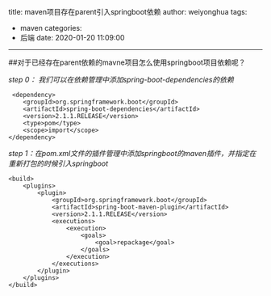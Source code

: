 title: maven项目存在parent引入springboot依赖
author: weiyonghua
tags:
  - maven
categories:
  - 后端
date: 2020-01-20 11:09:00
---



##对于已经存在parent依赖的mavne项目怎么使用springboot项目依赖呢？

*step 0： 我们可以在依赖管理中添加spring-boot-dependencies的依赖*

     <dependency>
	    <groupId>org.springframework.boot</groupId>
	    <artifactId>spring-boot-dependencies</artifactId>
	    <version>2.1.1.RELEASE</version>
	    <type>pom</type>
	    <scope>import</scope>
    </dependency>


*step 1：在pom.xml文件的插件管理中添加springboot的maven插件，并指定在重新打包的时候引入springboot*

    <build>
        <plugins>
            <plugin>
                <groupId>org.springframework.boot</groupId>
                <artifactId>spring-boot-maven-plugin</artifactId>
                <version>2.1.1.RELEASE</version>
                <executions>
                    <execution>
                        <goals>
                            <goal>repackage</goal>
                        </goals>
                    </execution>
                </executions>
            </plugin>
        </plugins>
    </build>